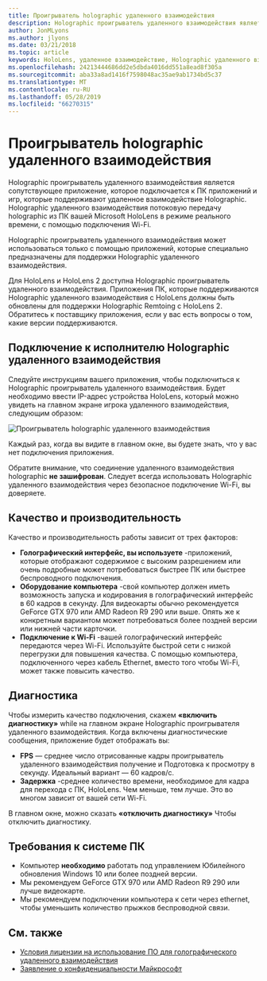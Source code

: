 ```yaml
---
title: Проигрыватель holographic удаленного взаимодействия
description: Holographic проигрыватель удаленного взаимодействия является сопутствующее приложение, которое подключается к ПК приложений и игр, которые поддерживают удаленное взаимодействие Holographic. Holographic удаленного взаимодействия потоковую передачу holographic из ПК вашей Microsoft HoloLens в режиме реального времени, с помощью подключения Wi-Fi.
author: JonMLyons
ms.author: jlyons
ms.date: 03/21/2018
ms.topic: article
keywords: HoloLens, удаленное взаимодействие, Holographic удаленного взаимодействия
ms.openlocfilehash: 24213444686dd2e5dbda4016dd551a8ead8f305a
ms.sourcegitcommit: aba33a8ad1416f7598048ac35ae9ab1734bd5c37
ms.translationtype: MT
ms.contentlocale: ru-RU
ms.lasthandoff: 05/28/2019
ms.locfileid: "66270315"
---
```

# <a name="holographic-remoting-player"></a>Проигрыватель holographic удаленного взаимодействия

Holographic проигрыватель удаленного взаимодействия является сопутствующее приложение, которое подключается к ПК приложений и игр, которые поддерживают удаленное взаимодействие Holographic. Holographic удаленного взаимодействия потоковую передачу holographic из ПК вашей Microsoft HoloLens в режиме реального времени, с помощью подключения Wi-Fi.

Holographic проигрыватель удаленного взаимодействия может использоваться только с помощью приложений, которые специально предназначены для поддержки Holographic удаленного взаимодействия.

Для HoloLens и HoloLens 2 доступна Holographic проигрыватель удаленного взаимодействия.  Приложения ПК, которые поддерживаются Holographic удаленного взаимодействия с HoloLens должны быть обновлены для поддержки Holographic Remtoing с HoloLens 2.  Обратитесь к поставщику приложения, если у вас есть вопросы о том, какие версии поддерживаются.

## <a name="connecting-to-the-holographic-remoting-player"></a>Подключение к исполнителю Holographic удаленного взаимодействия

Следуйте инструкциям вашего приложения, чтобы подключиться к Holographic проигрыватель удаленного взаимодействия. Будет необходимо ввести IP-адрес устройства HoloLens, который можно увидеть на главном экране игрока удаленного взаимодействия, следующим образом:

![Проигрыватель holographic удаленного взаимодействия](images/holographicremotingplayer.png)

Каждый раз, когда вы видите в главном окне, вы будете знать, что у вас нет подключения приложения.

Обратите внимание, что соединение удаленного взаимодействия holographic **не зашифрован**. Следует всегда использовать Holographic удаленного взаимодействия через безопасное подключение Wi-Fi, вы доверяете.

## <a name="quality-and-performance"></a>Качество и производительность

Качество и производительность работы зависит от трех факторов:
* **Голографический интерфейс, вы используете** -приложений, которые отображают содержимое с высоким разрешением или очень подробные может потребоваться быстрее ПК или быстрее беспроводного подключения.
* **Оборудование компьютера** -свой компьютер должен иметь возможность запуска и кодирования в голографический интерфейс в 60 кадров в секунду. Для видеокарты обычно рекомендуется GeForce GTX 970 или AMD Radeon R9 290 или выше. Опять же к конкретным вариантом может потребоваться более поздней версии или нижней части карточки.
* **Подключение к Wi-Fi** -вашей голографический интерфейс передаются через Wi-Fi. Используйте быстрой сети с низкой перегрузки для повышения качества. С помощью компьютера, подключенного через кабель Ethernet, вместо того чтобы Wi-Fi, может также повысить качество.

## <a name="diagnostics"></a>Диагностика

Чтобы измерить качество подключения, скажем **«включить диагностику»** while на главном экране Holographic проигрывателя удаленного взаимодействия. Когда включены диагностические сообщения, приложение будет отображать вы:
* **FPS** — среднее число отрисованные кадры проигрыватель удаленного взаимодействия получение и Подготовка к просмотру в секунду. Идеальный вариант — 60 кадров/с.
* **Задержка** -среднее количество времени, необходимое для кадра для перехода с ПК, HoloLens. Чем меньше, тем лучше. Это во многом зависит от вашей сети Wi-Fi.

В главном окне, можно сказать **«отключить диагностику»** Чтобы отключить диагностику.

## <a name="pc-system-requirements"></a>Требования к системе ПК
* Компьютер **необходимо** работать под управлением Юбилейного обновления Windows 10 или более поздней версии.
* Мы рекомендуем GeForce GTX 970 или AMD Radeon R9 290 или лучше видеокарте.
* Мы рекомендуем подключении компьютера к сети через ethernet, чтобы уменьшить количество прыжков беспроводной связи.

## <a name="see-also"></a>См. также
* [Условия лицензии на использование ПО для голографического удаленного взаимодействия](microsoft-holographic-remoting-software-license-terms.md)
* [Заявление о конфиденциальности Майкрософт](https://go.microsoft.com/fwlink/?LinkId=521839)
